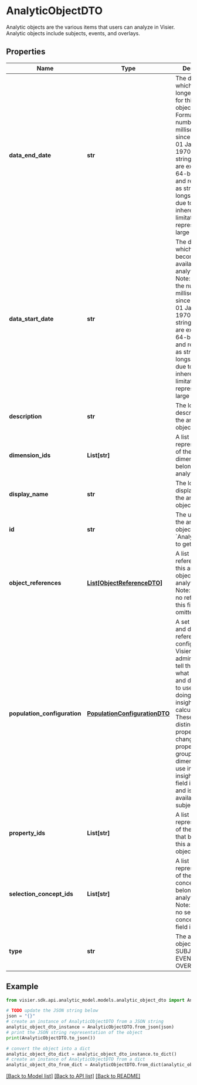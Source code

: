 # AnalyticObjectDTO

Analytic objects are the various items that users can analyze in Visier. Analytic objects include subjects, events, and overlays.

## Properties

Name | Type | Description | Notes
------------ | ------------- | ------------- | -------------
**data_end_date** | **str** | The date from which data is no longer available for this analytic object.  Note: Format is the number of milliseconds since midnight 01 January, 1970 UTC as a string.  Epochs are expressed as 64-bit integers and represented as stringified longs in JSON due to JSON&#39;s inherent  limitation in representing large numbers. | [optional] 
**data_start_date** | **str** | The date from which data becomes available for this analytic object.  Note: Format is the number of milliseconds since midnight 01 January, 1970 UTC as a string.  Epochs are expressed as 64-bit integers and represented as stringified longs in JSON due to JSON&#39;s inherent  limitation in representing large numbers. | [optional] 
**description** | **str** | The localized description of the analytic object. | [optional] 
**dimension_ids** | **List[str]** | A list of strings representing IDs of the dimensions that belong to this analytic object. | [optional] 
**display_name** | **str** | The localized display name of the analytic object. | [optional] 
**id** | **str** | The unique ID of the analytic object.  Note: See &#x60;AnalyticObjects&#x60; to get the ID. | [optional] 
**object_references** | [**List[ObjectReferenceDTO]**](ObjectReferenceDTO.md) | A list of references from this analytic object to other analytic objects.  Note: If there are no references, this field is omitted. | [optional] 
**population_configuration** | [**PopulationConfigurationDTO**](PopulationConfigurationDTO.md) | A set of property and dimension references configured by Visier or an administrator to tell the platform what  properties and dimensions to use when doing population insight calculations. These are the distinguishing  properties, change history properties, and grouping dimensions to use in AI insights. This field is optional and  is only available for subjects. | [optional] 
**property_ids** | **List[str]** | A list of strings representing IDs of the properties that belong to this analytic object. | [optional] 
**selection_concept_ids** | **List[str]** | A list of strings representing IDs of the selection concepts that belong to this analytic object.  Note: If there are no selection concepts, this field is omitted. | [optional] 
**type** | **str** | The analytic object type: SUBJECT, EVENT, or OVERLAY. | [optional] 

## Example

```python
from visier.sdk.api.analytic_model.models.analytic_object_dto import AnalyticObjectDTO

# TODO update the JSON string below
json = "{}"
# create an instance of AnalyticObjectDTO from a JSON string
analytic_object_dto_instance = AnalyticObjectDTO.from_json(json)
# print the JSON string representation of the object
print(AnalyticObjectDTO.to_json())

# convert the object into a dict
analytic_object_dto_dict = analytic_object_dto_instance.to_dict()
# create an instance of AnalyticObjectDTO from a dict
analytic_object_dto_from_dict = AnalyticObjectDTO.from_dict(analytic_object_dto_dict)
```
[[Back to Model list]](../README.md#documentation-for-models) [[Back to API list]](../README.md#documentation-for-api-endpoints) [[Back to README]](../README.md)


